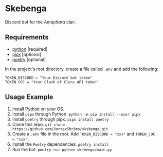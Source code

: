 # Skebenga

Discord bot for the *Amaphara* clan.

## Requirements

- [python](https://www.python.org/downloads/) [required]
- [pipx](https://pipx.pypa.io/latest/installation/) [optional]
- [poetry](https://python-poetry.org/) [optional]

In the project's root directory, create a file called `.env` and add the following:

```dotenv
TOKEN_DISCORD = "Your Discord bot token"
TOKEN_COC = "Your Clash of Clans API token"
```

## Usage Example

1. Install [Python](https://www.python.org/downloads/) on your OS.
2. Install `pipx` through Python. `python -m pip install --user pipx`
3. Install `poetry` through pipx. `pipx install poetry`
4. Clone this repo. `git clone https://github.com/VortexShrimp/skebenga.git`
5. Create a `.env` file in the root. Add `TOKEN_DISCORD = "xxx"` and `TOKEN_COC = "xxx"`.
6. Install the `Poetry` dependencies. `poetry install`
7. Run the bot. `poetry run python skebenga/main.py`
